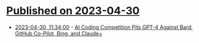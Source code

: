 # [Published on 2023-04-30](index.md)

* [2023-04-30, 11:34:00](https://developers.slashdot.org/story/23/04/30/0454245/ai-coding-competition-pits-gpt-4-against-bard-github-co-pilot-bing-and-claude?utm_source=rss1.0mainlinkanon&utm_medium=feed) - [AI Coding Competition Pits GPT-4 Against Bard, GitHub Co-Pilot, Bing, and Claude+](https://developers.slashdot.org/story/23/04/30/0454245/ai-coding-competition-pits-gpt-4-against-bard-github-co-pilot-bing-and-claude?utm_source=rss1.0mainlinkanon&utm_medium=feed)
